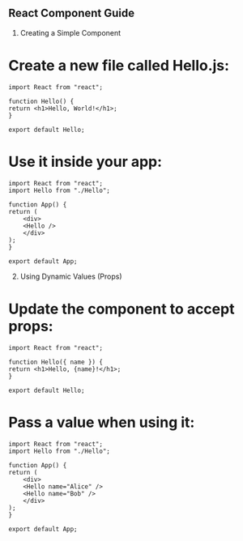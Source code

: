 ## React Component Guide

1. Creating a Simple Component

# Create a new file called Hello.js:

    import React from "react";

    function Hello() {
    return <h1>Hello, World!</h1>;
    }

    export default Hello;

# Use it inside your app:

    import React from "react";
    import Hello from "./Hello";

    function App() {
    return (
        <div>
        <Hello />
        </div>
    );
    }

    export default App;

2. Using Dynamic Values (Props)

# Update the component to accept props:

    import React from "react";

    function Hello({ name }) {
    return <h1>Hello, {name}!</h1>;
    }

    export default Hello;

# Pass a value when using it:

    import React from "react";
    import Hello from "./Hello";

    function App() {
    return (
        <div>
        <Hello name="Alice" />
        <Hello name="Bob" />
        </div>
    );
    }

    export default App;
